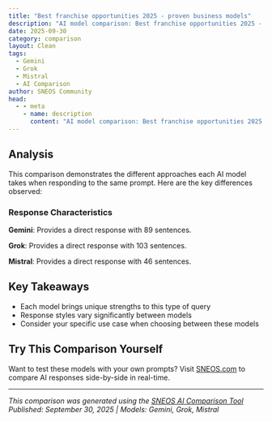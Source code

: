 ```yaml
---
title: "Best franchise opportunities 2025 - proven business models"
description: "AI model comparison: Best franchise opportunities 2025 - proven business models..."
date: 2025-09-30
category: comparison
layout: Clean
tags:
  - Gemini
  - Grok
  - Mistral
  - AI Comparison
author: SNEOS Community
head:
  - - meta
    - name: description
      content: "AI model comparison: Best franchise opportunities 2025 - proven business models..."
---
```


<ChatComparison
  title="Best franchise opportunities 2025 - proven business models"
  prompt="Best franchise opportunities 2025 - proven business models"
  :responses='{"Gemini": "Okay, let\u0027s dive into potential franchise opportunities that look promising for 2025, focusing on established business models and current trends. Keep in mind that \u0022best\u0022 is subjective and depends heavily on your personal interests, investment capacity, location, and risk tolerance. **I strongly recommend doing thorough due diligence on any franchise before investing.** This includes reviewing the Franchise Disclosure Document (FDD), speaking with current and former franchisees, and consulting with a franchise attorney and financial advisor.\n\nHere\u0027s a breakdown of categories and specific examples, along with the reasoning behind their potential:\n\n**I. Home Services \u0026 Improvement:**\n\n* **Why it\u0027s promising:** Demand is consistently high. An aging population needs assistance, and busy families often outsource home maintenance. The trend of people investing in their homes post-pandemic is continuing.\n\n * **Examples:**\n * **MaidPro:** (Cleaning Services) Strong brand recognition, established systems, and a focus on technology for scheduling and customer management.\n * **Pillar to Post Home Inspectors:** Real estate market fluctuations impact this, but inspections are almost always necessary. Well-respected in the industry.\n * **Mosquito Joe:** (Outdoor Pest Control) A growing concern for homeowners and municipalities. Recurring revenue model.\n * **ShelfGenie:** (Custom Shelving \u0026 Storage) Capitalizing on the desire for organization and improved home functionality.\n\n**II. Food \u0026 Beverage (with caveats):**\n\n* **Why it\u0027s promising (and challenging):** Food is always in demand, but it\u0027s a highly competitive market. Look for concepts with a strong niche, healthy options, or a proven track record of adapting to changing consumer tastes and delivery trends.\n\n * **Examples:**\n * **Subway:** Still the largest franchise system in the world, undergoing a major revitalization process with its new owners, with focus on remodeling and improving restaurant operations and quality of food and customer experience.\n * **Dunkin\u0027:** A very popular coffee and baked goods franchise.\n * **Chick-fil-A:** Known for its strong customer service and consistently high quality, but notoriously difficult to acquire a franchise.\n * **Clean Juice:** (Organic Juices \u0026 Smoothies) Taps into the health-conscious market.\n * **Scooter\u0027s Coffee:** Rapidly growing drive-thru coffee chain. Focus on speed and convenience.\n * **Dave\u0027s Hot Chicken:** One of the fastest growing concepts in recent years.\n* **Important Considerations:** Food costs, labor challenges, and competition are significant hurdles. Location is absolutely critical.\n\n**III. Senior Care \u0026 Healthcare Related:**\n\n* **Why it\u0027s promising:** The senior population is growing rapidly, creating huge demand for in-home care, assisted living, and related services.\n\n * **Examples:**\n * **Right at Home:** In-home care services for seniors and adults with disabilities.\n * **Visiting Angels:** Another well-established in-home care franchise.\n * **ComForCare Home Care:** Focuses on personalized care plans.\n * **The Joint Chiropractic:** Focuses on affordable and accessible chiropractic care. Growing demand for alternative healthcare options.\n* **Important Considerations:** Regulations, staffing challenges (finding and retaining qualified caregivers), and the emotional demands of the business.\n\n**IV. Education \u0026 Enrichment:**\n\n* **Why it\u0027s promising:** Parents are increasingly investing in their children\u0027s education and extracurricular activities.\n\n * **Examples:**\n * **Mathnasium:** Math tutoring franchise with a proven curriculum.\n * **Huntington Learning Center:** Offers tutoring and test prep services.\n * **Kumon:** Reading and math enrichment programs.\n * **Code Ninjas:** Teaches kids coding and robotics.\n\n**V. Automotive Services:**\n\n* **Why it\u0027s promising:** People are keeping their cars longer, leading to increased demand for maintenance and repair services.\n\n * **Examples:**\n * **Meineke Car Care Center:** Well-known brand offering a wide range of automotive services.\n * **Take 5 Oil Change:** Focuses on quick and convenient oil changes.\n * **Christian Brothers Automotive:** Values-based automotive repair franchise.\n\n**VI. Pet Services:**\n\n* **Why it\u0027s promising:** Pet ownership continues to rise, and people are willing to spend money on their furry friends.\n\n * **Examples:**\n * **Camp Bow Wow:** Dog daycare and boarding franchise.\n * **Pet Supplies Plus:** Retail store for pet food and supplies.\n * **Zoom Room:** Indoor dog training and agility center.\n\n**Factors to Consider When Evaluating a Franchise:**\n\n* **Initial Investment:** How much capital is required to get started (franchise fee, equipment, inventory, etc.)? Make sure you have sufficient funding.\n* **Royalties and Fees:** What percentage of your revenue will you pay to the franchisor?\n* **Franchisor Support:** What training, marketing, and ongoing support does the franchisor provide?\n* **Brand Recognition:** How well-known and respected is the brand?\n* **Territory:** What is the size and exclusivity of your territory?\n* **Competition:** How many other similar businesses are in your area?\n* **Franchise Agreement:** Have a franchise attorney review the agreement carefully. Understand your rights and obligations.\n* **Franchise Disclosure Document (FDD):** This document contains important information about the franchise, including financial performance, litigation history, and franchisee contact information. *Read it thoroughly!*\n* **Talk to Current and Former Franchisees:** Get their honest feedback about their experiences with the franchise. Ask about the challenges and rewards.\n\n**Important Considerations for 2025:**\n\n* **Technology Integration:** Franchises that leverage technology for operations, marketing, and customer service will have a competitive advantage.\n* **Sustainability:** Eco-friendly and sustainable business practices are becoming increasingly important to consumers.\n* **Labor Shortages:** Franchises that can effectively manage labor costs and attract and retain employees will be more successful.\n* **Inflation:** Rising costs of goods and services can impact profitability. Choose a franchise that has a proven track record of managing costs.\n* **Evolving Consumer Preferences:** Stay informed about changing consumer tastes and trends. Choose a franchise that is adaptable and innovative.\n\n**How to Start Your Research:**\n\n1. **Identify Your Interests and Skills:** What are you passionate about? What are you good at?\n2. **Determine Your Investment Capacity:** How much money are you willing to invest?\n3. **Research Franchise Opportunities Online:** Use websites like Entrepreneur, Franchise.com, and Franchise Business Review to explore different options.\n4. **Contact Franchisors:** Request information and speak with franchise representatives.\n5. **Attend Franchise Trade Shows:** Meet with franchisors and learn more about their businesses.\n6. **Consult with Professionals:** Seek advice from a franchise attorney, financial advisor, and business consultant.\n\n**Disclaimer:** I am an AI Chatbot and cannot provide financial or legal advice. This information is for general informational purposes only and should not be considered a recommendation to invest in any particular franchise. Always conduct thorough due diligence before making any investment decisions. Good luck!\n", "Grok": "Identifying the best franchise opportunities for 2025 involves looking at industries with strong growth potential, proven business models, and adaptability to current economic trends. Below, I\u2019ve outlined some Franchise opportunities based on emerging trends, historical success, and market demand. These franchises typically have established systems, brand recognition, and support structures that make them attractive for entrepreneurs.\n\n### Key Trends to Watch for 2025\n1. **Health and Wellness**: Growing focus on fitness, mental health, and organic/healthy eating.\n2. **Technology and Innovation**: Franchises offering tech-driven solutions or services.\n3. **Sustainability**: Businesses focusing on eco-friendly practices.\n4. **Home Services**: Increased demand for home improvement, cleaning, and maintenance.\n5. **Senior Care**: Aging population driving demand for healthcare and support services.\n6. **Food and Beverage**: Continued interest in quick-service restaurants (QSR) with unique or health-focused concepts.\n\n---\n\n### Best Franchise Opportunities for 2025\n\n#### 1. Health and Wellness Franchises\n- **Orangetheory Fitness** \n - **Why it\u2019s Proven**: A data-driven, group fitness concept with heart rate monitoring technology. It has over 1,500 locations worldwide and a loyal customer base. \n - **Growth Potential**: Fitness industry growth is expected to accelerate as health consciousness rises post-pandemic. \n - **Investment Range**: $500,000\u2013$1 million (varies by location). \n - **Why 2025**: Increasing demand for personalized fitness experiences and community-driven workouts.\n \n- **Smoothie King** \n - **Why it\u2019s Proven**: Focuses on healthy, on-the-go smoothies and snacks with over 1,300 locations worldwide. \n - **Growth Potential**: Health-conscious consumers are driving demand for nutritious fast food alternatives. \n - **Investment Range**: $260,000\u2013$550,000. \n - **Why 2025**: Expansion into untapped markets and a trend toward plant-based diets.\n\n#### 2. Technology and Education Franchises\n- **Code Ninjas** \n - **Why it\u2019s Proven**: A children\u2019s coding education franchise with a fun, game-based learning model. Over 400 locations globally. \n - **Growth Potential**: STEM (Science, Technology, Engineering, Math) education is a priority for parents, and demand for tech skills continues to grow. \n - **Investment Range**: $120,000\u2013$250,000. \n - **Why 2025**: Rising importance of tech literacy for kids and teens.\n\n- **uBreakIFix by Asurion** \n - **Why it\u2019s Proven**: Specializes in electronics repair (phones, tablets, etc.) with over 800 locations and a partnership with Asurion for scalability. \n - **Growth Potential**: Increased reliance on electronic devices ensures steady demand. \n - **Investment Range**: $100,000\u2013$200,000. \n - **Why 2025**: Expansion of services to include smart home devices and sustainable repair options.\n\n#### 3. Food and Beverage Franchises\n- **Wingstop** \n - **Why it\u2019s Proven**: A fast-casual chicken wing concept with over 2,000 locations and a strong digital ordering platform. \n - **Growth Potential**: Continued popularity of takeout and delivery, especially in the comfort food segment. \n - **Investment Range**: $315,000\u2013$950,000. \n - **Why 2025**: Strong brand loyalty and international expansion opportunities.\n\n- **Cinnabon** \n - **Why it\u2019s Proven**: Iconic cinnamon roll brand with nearly 1,000 locations and a focus on mall and airport placements. \n - **Growth Potential**: Nostalgia-driven desserts and innovative menu items keep it relevant. \n - **Investment Range**: $180,000\u2013$400,000. \n - **Why 2025**: Expansion into non-traditional locations like grocery stores and delivery partnerships.\n\n#### 4. Home Services Franchises\n- **The Maids** \n - **Why it\u2019s Proven**: A residential cleaning service with a team-based model and over 1,000 territories. Known for consistency and brand trust. \n - **Growth Potential**: Busy lifestyles and dual-income households drive demand for cleaning services. \n - **Investment Range**: $70,000\u2013$150,000. \n - **Why 2025**: Increased focus on hygiene and sustainable cleaning products.\n\n- **Mr. Handyman** \n - **Why it\u2019s Proven**: A home repair and maintenance franchise under the Neighborly umbrella, with over 300 locations. \n - **Growth Potential**: Aging housing stock and DIY fatigue are boosting demand for professional handyman services. \n - **Investment Range**: $110,000\u2013$150,000. \n - **Why 2025**: Growth in suburban markets and aging-in-place home modifications.\n\n#### 5. Senior Care Franchises\n- **Home Instead Senior Care** \n - **Why it\u2019s Proven**: A leading non-medical senior care provider with over 1,200 locations worldwide, focusing on companionship and daily assistance. \n - **Growth Potential**: Aging baby boomer population is creating massive demand for in-home care. \n - **Investment Range**: $125,000\u2013$150,000. \n - **Why 2025**: Continued population aging and preference for at-home care over facilities.\n\n- **Visiting Angels** \n - **Why it\u2019s Proven**: Another top senior care franchise with customizable care plans and over 600 locations. \n - **Growth Potential**: Strong industry tailwinds and focus on personalized care. \n - **Investment Range**: $85,000\u2013$125,000. \n - **Why 2025**: Expansion into smaller markets with growing senior populations.\n\n#### 6. Sustainable and Eco-Friendly Franchises\n- **Solar Grids** \n - **Why it\u2019s Proven**: A solar energy franchise offering installation and consultation services with a focus on renewable energy. \n - **Growth Potential**: Government incentives and rising energy costs are driving solar adoption. \n - **Investment Range**: $50,000\u2013$150,000. \n - **Why 2025**: Increased focus on sustainability and green energy solutions.\n\n- **Green Home Solutions** \n - **Why it\u2019s Proven**: Specializes in eco-friendly mold remediation and indoor air quality services with over 200 locations. \n - **Growth Potential**: Growing awareness of health and environmental impacts of traditional cleaning methods. \n - **Investment Range**: $100,000\u2013$150,000. \n - **Why 2025**: Rising demand for safe, sustainable home services.\n\n---\n\n### Factors to Consider When Choosing a Franchise\n1. **Initial Investment and Fees**: Ensure you have the capital or financing for upfront costs and ongoing royalties (typically 4-8% of revenue).\n2. **Market Demand**: Research local demand for the service or product in your target area.\n3. **Franchisor Support**: Look for strong training, marketing, and operational support.\n4. **Proven Track Record**: Check the Franchise Disclosure Document (FDD) for financial performance and failure rates.\n5. **Growth Potential**: Focus on industries with long-term growth trends (e.g., senior care, tech).\n6. **Personal Fit**: Choose a franchise that aligns with your skills, interests, and lifestyle.\n\n---\n\n### Emerging Industries to Watch\n- **Pet Services**: Franchises like Camp Bow Wow (doggy daycare) are booming as pet ownership rises.\n- **Virtual Reality and Entertainment**: Concepts like VR gaming centers are gaining traction.\n- **Mental Health Services**: Franchises offering therapy or wellness coaching are on the rise.\n\n---\n\n### How to Research Franchises\n- **Franchise Directories**: Websites like Franchise.org, Entrepreneur.com, and FranNet list opportunities and rankings.\n- **Franchise Shows**: Attend events like the International Franchise Expo to meet franchisors.\n- **Speak to Franchisees**: Contact current franchise owners to understand real-world challenges and successes.\n- **Consult Experts**: Work with a franchise consultant or attorney to review agreements.\n\n---\n\n### Conclusion\nThe best franchise opportunities for 2025 combine proven business models with alignment to growing industries like health, technology, and sustainability. Franchises like Orangetheory Fitness, Wingstop, and Home Instead Senior Care stand out due to their strong track records and market relevance. However, success depends on your location, financial readiness, and personal fit with the business model. Conduct thorough due diligence, including reviewing the FDD and speaking with existing franchisees, before making a decision.\n\nIf you have a specific industry or budget in mind, I can narrow down the recommendations further! What are your interests or goals for investing in a franchise?", "Mistral": "Predicting the best franchise opportunities for 2025 involves considering current trends, technological advancements, and evolving consumer behaviors. While specific franchise opportunities can vary, here are some sectors and business models that are likely to remain strong and potentially grow by 2025:\n\n### 1. **Health and Wellness**\n- **Fitness Centers:** With a growing emphasis on health and fitness, gyms and fitness centers continue to be popular.\n- **Wellness Clinics:** Offering services like massage therapy, chiropractic care, and holistic health treatments.\n- **Health Food Stores:** As consumers become more health-conscious, stores specializing in organic and health foods are likely to thrive.\n\n### 2. **Technology and Digital Services**\n- **Cybersecurity Firms:** With the increasing threat of cyber-attacks, businesses specializing in cybersecurity will be in high demand.\n- **IT Consulting:** As more businesses go digital, there will be a need for IT consulting services.\n- **E-commerce Platforms:** Online shopping continues to grow, making e-commerce franchises a strong option.\n\n### 3. **Education and Training**\n- **Online Education:** With the rise of remote learning, franchises offering online courses and educational materials will be valuable.\n- **Tutoring Services:** Both in-person and online tutoring services will remain in demand as education becomes more competitive.\n- **Professional Development:** Training programs for corporate employees and professionals.\n\n### 4. **Sustainability and Green Businesses**\n- **Eco-Friendly Products:** Businesses that focus on sustainable and eco-friendly products will appeal to environmentally conscious consumers.\n- **Renewable Energy:** Franchises involved in solar, wind, or other renewable energy solutions.\n- **Waste Management:** Services that focus on recycling and waste reduction.\n\n### 5. **Food and Beverage**\n- **Healthy Fast Food:** Quick-service restaurants that offer healthy and nutritious options.\n- **Specialty Coffee Shops:** The coffee culture continues to grow, making specialty coffee shops a good investment.\n- **Food Delivery Services:** With the convenience of home delivery, food delivery franchises will remain popular.\n\n### 6. **Home Services**\n- **Home Improvement:** Services like painting, landscaping, and home renovation will always be in demand.\n- **Cleaning Services:** Both residential and commercial cleaning services.\n- **Smart Home Solutions:** Installation and maintenance of smart home devices and systems.\n\n### 7. **Healthcare**\n- **Telemedicine:** With the rise of remote healthcare services, telemedicine franchises will be valuable.\n- **Home Healthcare:** Services that provide in-home care for the elderly and disabled.\n- **Urgent Care Clinics:** Quick and convenient medical services.\n\n### 8. **Pet Care**\n- **Pet Grooming:** Services for pet grooming and care.\n- **Pet Supplies:** Stores specializing in pet food, toys, and accessories.\n- **Pet Boarding:** Facilities for pet boarding and daycare.\n\n### 9. **Entertainment and Leisure**\n- **Escape Rooms:** Interactive entertainment experiences.\n- **Virtual Reality Centers:** Offering immersive gaming and entertainment experiences.\n- **Event Planning:** Services for planning and organizing events.\n\n### 10. **Financial Services**\n- **Tax Preparation:** Services that help individuals and businesses with tax preparation.\n- **Financial Planning:** Advisory services for personal and business financial planning.\n- **Insurance Brokerage:** Services that help clients find the best insurance options.\n\n### Key Considerations:\n- **Market Research:** Conduct thorough market research to understand the demand and competition in your target area.\n- **Franchisor Support:** Look for franchisors that offer strong training, marketing, and operational support.\n- **Financial Stability:** Ensure the franchise has a proven track record of financial stability and growth.\n- **Adaptability:** Choose franchises that are adaptable to changing market conditions and consumer preferences.\n\nBy focusing on these sectors and considering these key factors, you can identify franchise opportunities that are likely to be successful in 2025."}' 
  published-date="22:46"
/>

## Analysis

This comparison demonstrates the different approaches each AI model takes when responding to the same prompt. Here are the key differences observed:

### Response Characteristics

**Gemini**: Provides a direct response with 89 sentences. 

**Grok**: Provides a direct response with 103 sentences. 

**Mistral**: Provides a direct response with 46 sentences. 

## Key Takeaways

- Each model brings unique strengths to this type of query
- Response styles vary significantly between models
- Consider your specific use case when choosing between these models

## Try This Comparison Yourself

Want to test these models with your own prompts? Visit [SNEOS.com](https://sneos.com) to compare AI responses side-by-side in real-time.

---

*This comparison was generated using the [SNEOS AI Comparison Tool](https://sneos.com)*
*Published: September 30, 2025 | Models: Gemini, Grok, Mistral*
